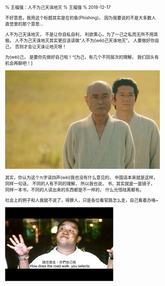 % 王福强：人不为己天诛地灭
% 王福强
% 2018-12-17

不好意思，我用这个标题其实是在钓鱼(Phishing)， 因为我要说的不是大多数人直觉里的那个意思...

人不为己天诛地灭， 不是让你自私自利， 利欲熏心，为了一己之私而无所不用其极。 人不为己天诛地灭其实更应该读做“人不为(wéi)己天诛地灭”， 人要做好你自己， 否则才会让天诛让地灭呀！

为(wéi)己， 是要你先做好自己啦！^[为己，有几个不同层次的理解， 我们回头有机会再聊吧！]

![](images/WechatIMG1350.jpeg)

其实，你认为这个`为`字读四声(wèi)我也没有什么意见的， 中国话本来就是这样，同样一句话， 不同的人有不同的理解， 所以我也说， 书，其实就是一面镜子， 同样一本书，不同的人读出来的东西都是不一样的， 什么光怪陆离都有。

社会上的例子和人我就不说了，得罪人，只是各位看官路怎么走，自己看着办咯~

![](images/061102005833z11N.jpg)

